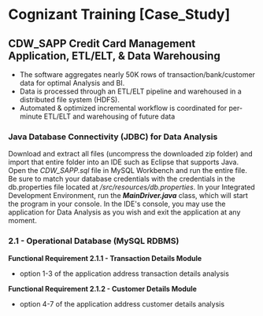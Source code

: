 # Cognizant Training [Case_Study]
## CDW_SAPP Credit Card Management Application, ETL/ELT, & Data Warehousing

- The software aggregates nearly 50K rows of transaction/bank/customer data for optimal Analysis and BI. 
- Data is processed through an ETL/ELT pipeline and warehoused in a distributed file system (HDFS).
- Automated & optimized incremental workflow is coordinated for per-minute ETL/ELT and warehousing of future data




### Java Database Connectivity (JDBC) for Data Analysis

Download and extract all files (uncompress the downloaded zip folder) and import that entire folder into an IDE such as Eclipse that supports Java. Open the *CDW\_SAPP.sql* file in MySQL Workbench and run the entire file.  Be sure to match your database credentials with the credentials in the db.properties file located at */src/resources/db.properties*.  In your Integrated Development Environment, run the **_MainDriver.java_** class, which will start the program in your console.  In the IDE's console, you may use the application for Data Analysis as you wish and exit the application at any moment.

### 2.1 - Operational Database (MySQL RDBMS)

**Functional Requirement 2.1.1 - Transaction Details Module**
- option 1-3 of the application address transaction details analysis 

**Functional Requirement 2.1.2 - Customer Details Module**
- option 4-7 of the application address customer details analysis 